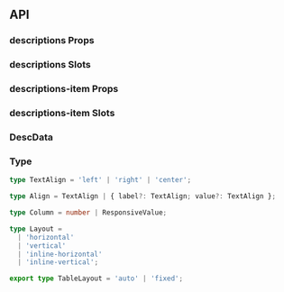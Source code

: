 ## API

### descriptions Props

<field-table :data="descriptionsProps"/>

### descriptions Slots

<field-table :data="descriptionsSlots" type="slots"/>

### descriptions-item Props

<field-table :data="descriptionsItemProps"/>

### descriptions-item Slots

<field-table :data="descriptionsItemSlots" type="slots"/>

### DescData

<field-table :data="descDataProps"/>

### Type

```typescript
type TextAlign = 'left' | 'right' | 'center';

type Align = TextAlign | { label?: TextAlign; value?: TextAlign };

type Column = number | ResponsiveValue;

type Layout =
  | 'horizontal'
  | 'vertical'
  | 'inline-horizontal'
  | 'inline-vertical';

export type TableLayout = 'auto' | 'fixed';
```

<script setup>
import { ref } from 'vue';

const descriptionsProps = ref([
  {
    name: 'data',
    desc: '描述列表的数据',
    type: 'DescData[]',
    value: '[]',
  },
  {
    name: 'column',
    desc: '每行放置的数据个数',
    type: 'number | ResponsiveValue',
    value: '3',
  },
  {
    name: 'title',
    desc: '描述列表的标题',
    type: 'string',
    value: '-',
  },
  {
    name: 'layout',
    desc: '描述列表的排列方式',
    type: "Layout",
    value: "'horizontal'",
  },
  {
    name: 'align',
    desc: '文字的对齐位置',
    type: 'Align',
    value: "'left'",
  },
  {
    name: 'size',
    desc: '描述列表的大小',
    type: "Size（参见Button）",
    value: 'medium',
  },
  {
    name: 'bordered',
    desc: '是否显示边框',
    type: 'boolean',
    value: 'false',
  },
  {
    name: 'label-style',
    desc: '数据标签的样式',
    type: 'CSSProperties',
    value: '-',
  },
  {
    name: 'value-style',
    desc: '数据内容的样式',
    type: 'CSSProperties',
    value: '-',
  },
  {
    name: 'table-layout',
    desc: '描述中表格样式的 layout-fixed，当设置成 fixed 时，宽度会均分。',
    type: "TableLayout",
    value: "'auto'",
  },
]);

const descriptionsSlots = ref([
  {
    name: 'value',
    desc: '数据内容',
    type: 'value: string,\nindex: number,\ndata: DescData',
    value: '-',
  },
  {
    name: 'label',
    desc: '数据标签',
    type: 'label: string,\nindex: number,\ndata: DescData',
    value: '-',
  },
  {
    name: 'title',
    desc: '标题',
    type: '-',
    value: '-',
  }
]);

const descriptionsItemProps = ref([
  {
    name: 'span',
    desc: '所占列数',
    type: 'number',
    value: '1',
  },
  {
    name: 'label',
    desc: '标签',
    type: 'string',
    value: '-',
  },
]);

const descriptionsItemSlots = ref([
  {
    name: 'label',
    desc: '标签',
    type: '-',
    value: '-',
  }
]);

const descDataProps = ref([
  {
    name: 'label',
    desc: '标签',
    type: 'string | RenderFunction',
    value: '-',
  },
  {
    name: 'value',
    desc: '数据',
    type: 'string | RenderFunction',
    value: '-',
  },
  {
    name: 'span',
    desc: '所占列数',
    type: 'number',
    value: '1',
  },
]);
</script>
